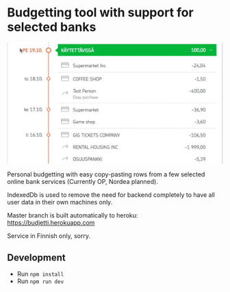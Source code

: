 # Budgetting tool with support for selected banks

![OP Demo](images/OPDemo.gif "OP Demo")

Personal budgetting with easy copy-pasting rows from a few selected online bank services (Currently OP, Nordea planned). 

IndexedDb is used to remove the need for backend completely to have all user data in their own machines only.

Master branch is built automatically to heroku: https://budjetti.herokuapp.com

Service in Finnish only, sorry. 

## Development

- Run `npm install`
- Run `npm run dev`
